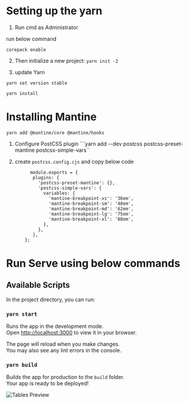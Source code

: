 # Setting up the yarn

1. Run cmd as Administrator

run below command

```corepack enable```

2. Then initialize a new project:
```yarn init -2```

3. update Yarn
```
yarn set version stable

yarn install
```

# Installing Mantine

```yarn add @mantine/core @mantine/hooks```

1. Configure PostCSS plugin
```yarn add --dev postcss postcss-preset-mantine postcss-simple-vars``

2. create ```postcss.config.cjs``` and copy below code

```
         module.exports = {
          plugins: {
            'postcss-preset-mantine': {},
            'postcss-simple-vars': {
              variables: {
                'mantine-breakpoint-xs': '36em',
                'mantine-breakpoint-sm': '48em',
                'mantine-breakpoint-md': '62em',
                'mantine-breakpoint-lg': '75em',
                'mantine-breakpoint-xl': '88em',
              },
            },
          },
       };
```

# Run Serve using below commands 

## Available Scripts

In the project directory, you can run:

### `yarn start`

Runs the app in the development mode.\
Open [http://localhost:3000](http://localhost:3000) to view it in your browser.

The page will reload when you make changes.\
You may also see any lint errors in the console.

### `yarn build`
Builds the app for production to the `build` folder.\
Your app is ready to be deployed!

![Tables Preview](https://github.com/Aakarshit07/my-wine-stats/blob/main/src/assets/tables.png?raw=true)
